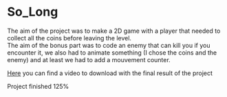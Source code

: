 # So_Long

The aim of the project was to make a 2D game with a player that needed to collect all the coins before leaving the level.  
The aim of the bonus part was to code an enemy that can kill you if you encounter it, we also had to animate something (I chose the coins and the enemy) and at least we had to add a mouvement counter.  

[Here]() you can find a video to download with the final result of the project

Project finished 125%
